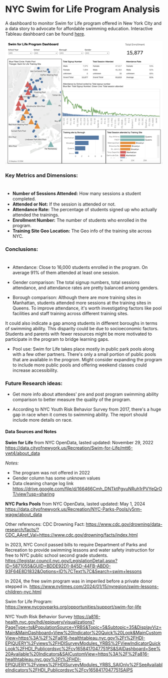 # NYC Swim for Life Program Analysis

A dashboard to monitor Swim for Life program offered in New York City and a data story to advocate for affordable swimming education. Interactive Tableau dashboard can be found [here](https://public.tableau.com/shared/6GR6ZR3MQ?:display_count=n&:origin=viz_share_link).

![Alt text](https://github.com/Szhmw/My_Data_Projects/blob/6da5034f8a3292cacf5716a4fe6dc5268cf03688/NYC%20Swim%20for%20Life%20Program%20Analysis/dashboard.png)

### Key Metrics and Dimensions:
#
- **Number of Sessions Attended:** How many sessions a student completed.
- **Attended or Not:** If the session is attended or not.
- **Attendance Rate:** The percentage of students signed up who actually attended the trainings.
- **Enrollment Number:** The number of students who enrolled in the program.
- **Training Site Geo Location:** The Geo info of the training site across NYC.
### Conclusions:
#

- Attendance: Close to 16,000 students enrolled in the program. On average 91% of them attended at least one session. 

- Gender comparison: The total signup numbers, total sessions attendance, and attendance rates are pretty balanced among genders.

- Borough comparison: Although there are more training sites in Manhattan, students attended more sessions at the training sites in Queens. 
To improve attendance, it's worth investigating factors like pool facilities and staff training across different training sites.

It could also indicate a gap among students in different boroughs in terms of swimming ability. This disparity could be due to socioeconomic factors. Students and parents with fewer resources might be more motivated to participate in the program to bridge learning gaps.

- Pool use: Swim for Life takes place mostly in public park pools along with a few other partners. There's only a small portion of public pools that are available in the progrom. Might consider expanding the program to include more public pools and offering weekend classes could increase accessibility.

### Future Research ideas:

- Get more info about attendees' pre and post program swimming ability comparison to better measure the quality of the program.

- According to NYC Youth Risk Behavior Survey from 2017, there's a huge gap in race when it comes to swimming ability. The report should include more details on race.

#### Data Sources and Notes

**Swim for Life**
from NYC OpenData, lasted updated: November 29, 2022
https://data.cityofnewyork.us/Recreation/Swim-for-Life/mtt6-ywt4/about_data

_Notes:_
- The program was not offered in 2022
- Gender column has some unknown values
- Data cleaning change log link https://drive.google.com/file/d/166466Cmh_DNTktPgvuNRuh1rPVYeQrOT/view?usp=sharing

**NYC Parks Pools**
from NYC OpenData, lasted updated: May 1, 2024
https://data.cityofnewyork.us/Recreation/NYC-Parks-Pools/y5rm-wagw/about_data

Other references:
CDC Drowning Fact:
https://www.cdc.gov/drowning/data-research/facts/?CDC_AAref_Val=https://www.cdc.gov/drowning/facts/index.html

In 2023, NYC Concil passed bills to require Department of Parks and Recreation to provide swimming lessons and water safety instruction for free to NYC public school second grade students.
https://legistar.council.nyc.gov/LegislationDetail.aspx?ID=5871055&GUID=BDDE92D1-845D-44FB-ABD0-93F64E8D1832&Options=ID%7CText%7C&Search=swim+lessons

In 2024, the free swim program was in imperiled before a private donor stepped in.
https://www.nytimes.com/2024/01/15/nyregion/swim-lessons-children-nyc.html

Swim for Life Program:
https://www.nycgovparks.org/opportunities/support/swim-for-life

NYC Youth Risk Behavior Survey
https://a816-health.nyc.gov/hdi/epiquery/visualizations?PageType=ts&PopulationSource=YRBS&Topic=5&Subtopic=35&DisplayViz=Main&MainDashboard=View%20Indicator%20Quick%20Look&MainCustomView=https%3A%2F%2Fa816-healthtableau.nyc.gov%2Ft%2FHDI-EPIQUERY%2Fviews%2FHDISurveyModules_YRBS%2FViewIndicatorQuickLook%2FHDI_Publicprdsvc%2Fcv1658417047751PS&SAIDashboard=See%20Available%20Indicators&SAICustomView=https%3A%2F%2Fa816-healthtableau.nyc.gov%2Ft%2FHDI-EPIQUERY%2Fviews%2FHDISurveyModules_YRBS_SAIOnly%2FSeeAvailableIndicators%2FHDI_Publicprdsvc%2Fcv1658417047751SAIPS
